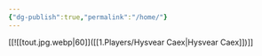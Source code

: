 ```yaml
---
{"dg-publish":true,"permalink":"/home/"}
---
```


[[![[tout.jpg.webp\|60]]([[1.Players/Hysvear Caex\|Hysvear Caex]])]]